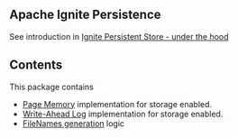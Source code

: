 Apache Ignite Persistence
-------------------------
See introduction in [Ignite Persistent Store - under the hood](https://cwiki.apache.org/confluence/display/IGNITE/Ignite+Persistent+Store+-+under+the+hood)

Contents
--------
This package contains
- [Page Memory](pagemem) implementation for storage enabled.
- [Write-Ahead Log](wal) implementation for storage enabled.
- [FileNames generation](filename) logic